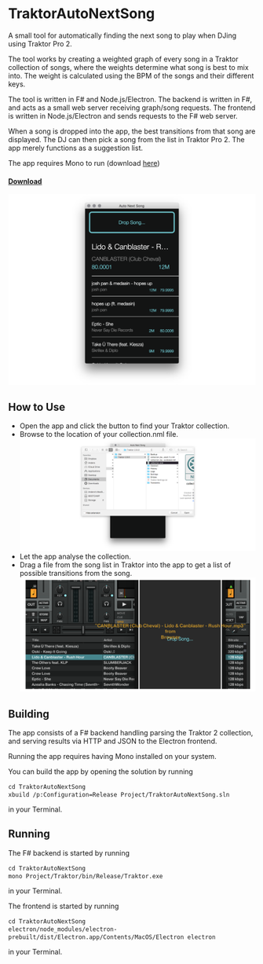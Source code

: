 # TraktorAutoNextSong
A small tool for automatically finding the next song to play when DJing using Traktor Pro 2.

The tool works by creating a weighted graph of every song in a Traktor collection of songs, where the weights determine what song is best to mix into. 
The weight is calculated using the BPM of the songs and their different keys. 

The tool is written in F# and Node.js/Electron. The backend is written in F#, and acts as a small web server receiving graph/song requests. 
The frontend is written in Node.js/Electron and sends requests to the F# web server.

When a song is dropped into the app, the best transitions from that song are displayed. 
The DJ can then pick a song from the list in Traktor Pro 2. The app merely functions as a suggestion list.

The app requires Mono to run (download [here](http://www.mono-project.com/docs/getting-started/install/mac/))

#### [Download](https://raw.githubusercontent.com/andersfischernielsen/TraktorAutoNextSong/master/TraktorAutoNextSong.zip)

![Screenshot](readme/screenshot.png) 

## How to Use
- Open the app and click the button to find your Traktor collection. 
- Browse to the location of your collection.nml file. ![Screenshot](readme/readme-1.png) 
- Let the app analyse the collection.
- Drag a file from the song list in Traktor into the app to get a list of possible transitions from the song. ![Screenshot](readme/readme-2.png) 

## Building
The app consists of a F# backend handling parsing the Traktor 2 collection, and serving results via HTTP and JSON to the Electron frontend. 

Running the app requires having Mono installed on your system.

You can build the app by opening the solution by running

    cd TraktorAutoNextSong
    xbuild /p:Configuration=Release Project/TraktorAutoNextSong.sln

in your Terminal.

## Running
The F# backend is started by running 

    cd TraktorAutoNextSong
    mono Project/Traktor/bin/Release/Traktor.exe

in your Terminal. 

The frontend is started by running

    cd TraktorAutoNextSong
    electron/node_modules/electron-prebuilt/dist/Electron.app/Contents/MacOS/Electron electron

in your Terminal.



